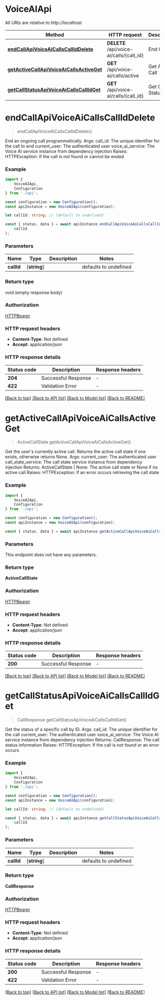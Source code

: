 # VoiceAIApi

All URIs are relative to *http://localhost*

|Method | HTTP request | Description|
|------------- | ------------- | -------------|
|[**endCallApiVoiceAiCallsCallIdDelete**](#endcallapivoiceaicallscalliddelete) | **DELETE** /api/voice-ai/calls/{call_id} | End Call|
|[**getActiveCallApiVoiceAiCallsActiveGet**](#getactivecallapivoiceaicallsactiveget) | **GET** /api/voice-ai/calls/active | Get Active Call|
|[**getCallStatusApiVoiceAiCallsCallIdGet**](#getcallstatusapivoiceaicallscallidget) | **GET** /api/voice-ai/calls/{call_id} | Get Call Status|

# **endCallApiVoiceAiCallsCallIdDelete**
> endCallApiVoiceAiCallsCallIdDelete()

End an ongoing call programmatically.  Args:     call_id: The unique identifier for the call to end     current_user: The authenticated user     voice_ai_service: The Voice AI service instance from dependency injection      Raises:     HTTPException: If the call is not found or cannot be ended

### Example

```typescript
import {
    VoiceAIApi,
    Configuration
} from './api';

const configuration = new Configuration();
const apiInstance = new VoiceAIApi(configuration);

let callId: string; // (default to undefined)

const { status, data } = await apiInstance.endCallApiVoiceAiCallsCallIdDelete(
    callId
);
```

### Parameters

|Name | Type | Description  | Notes|
|------------- | ------------- | ------------- | -------------|
| **callId** | [**string**] |  | defaults to undefined|


### Return type

void (empty response body)

### Authorization

[HTTPBearer](../README.md#HTTPBearer)

### HTTP request headers

 - **Content-Type**: Not defined
 - **Accept**: application/json


### HTTP response details
| Status code | Description | Response headers |
|-------------|-------------|------------------|
|**204** | Successful Response |  -  |
|**422** | Validation Error |  -  |

[[Back to top]](#) [[Back to API list]](../README.md#documentation-for-api-endpoints) [[Back to Model list]](../README.md#documentation-for-models) [[Back to README]](../README.md)

# **getActiveCallApiVoiceAiCallsActiveGet**
> ActiveCallState getActiveCallApiVoiceAiCallsActiveGet()

Get the user\'s currently active call.  Returns the active call state if one exists, otherwise returns None.  Args:     current_user: The authenticated user     call_state_service: The call state service instance from dependency injection  Returns:     ActiveCallState | None: The active call state or None if no active call  Raises:     HTTPException: If an error occurs retrieving the call state

### Example

```typescript
import {
    VoiceAIApi,
    Configuration
} from './api';

const configuration = new Configuration();
const apiInstance = new VoiceAIApi(configuration);

const { status, data } = await apiInstance.getActiveCallApiVoiceAiCallsActiveGet();
```

### Parameters
This endpoint does not have any parameters.


### Return type

**ActiveCallState**

### Authorization

[HTTPBearer](../README.md#HTTPBearer)

### HTTP request headers

 - **Content-Type**: Not defined
 - **Accept**: application/json


### HTTP response details
| Status code | Description | Response headers |
|-------------|-------------|------------------|
|**200** | Successful Response |  -  |

[[Back to top]](#) [[Back to API list]](../README.md#documentation-for-api-endpoints) [[Back to Model list]](../README.md#documentation-for-models) [[Back to README]](../README.md)

# **getCallStatusApiVoiceAiCallsCallIdGet**
> CallResponse getCallStatusApiVoiceAiCallsCallIdGet()

Get the status of a specific call by ID.  Args:     call_id: The unique identifier for the call     current_user: The authenticated user     voice_ai_service: The Voice AI service instance from dependency injection  Returns:     CallResponse: The call status information  Raises:     HTTPException: If the call is not found or an error occurs

### Example

```typescript
import {
    VoiceAIApi,
    Configuration
} from './api';

const configuration = new Configuration();
const apiInstance = new VoiceAIApi(configuration);

let callId: string; // (default to undefined)

const { status, data } = await apiInstance.getCallStatusApiVoiceAiCallsCallIdGet(
    callId
);
```

### Parameters

|Name | Type | Description  | Notes|
|------------- | ------------- | ------------- | -------------|
| **callId** | [**string**] |  | defaults to undefined|


### Return type

**CallResponse**

### Authorization

[HTTPBearer](../README.md#HTTPBearer)

### HTTP request headers

 - **Content-Type**: Not defined
 - **Accept**: application/json


### HTTP response details
| Status code | Description | Response headers |
|-------------|-------------|------------------|
|**200** | Successful Response |  -  |
|**422** | Validation Error |  -  |

[[Back to top]](#) [[Back to API list]](../README.md#documentation-for-api-endpoints) [[Back to Model list]](../README.md#documentation-for-models) [[Back to README]](../README.md)

